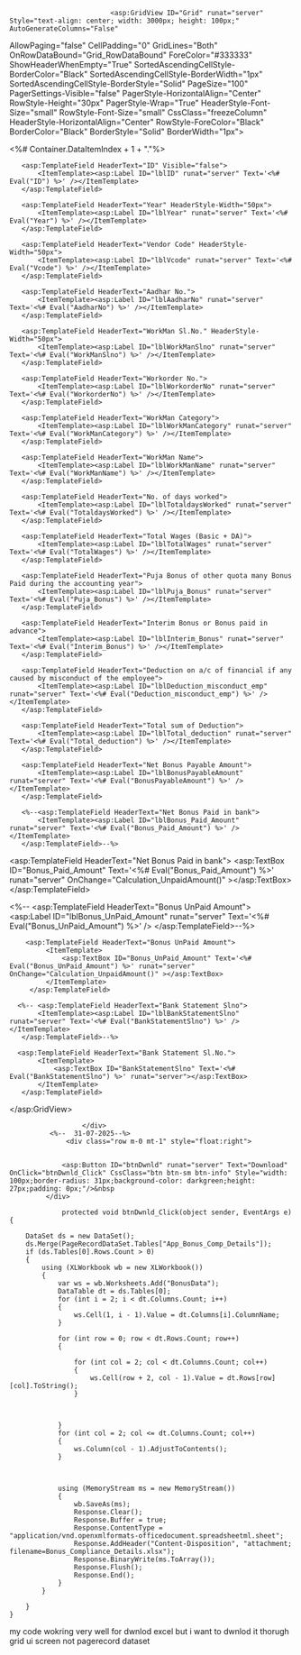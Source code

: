                             <asp:GridView ID="Grid" runat="server" Style="text-align: center; width: 3000px; height: 100px;" AutoGenerateColumns="False"
   AllowPaging="false" CellPadding="0" GridLines="Both"  OnRowDataBound="Grid_RowDataBound"
   ForeColor="#333333" ShowHeaderWhenEmpty="True" SortedAscendingCellStyle-BorderColor="Black" SortedAscendingCellStyle-BorderWidth="1px" SortedAscendingCellStyle-BorderStyle="Solid"
   PageSize="100" PagerSettings-Visible="false" PagerStyle-HorizontalAlign="Center" RowStyle-Height="30px"
   PagerStyle-Wrap="True" HeaderStyle-Font-Size="small" RowStyle-Font-Size="small" CssClass="freezeColumn"
   HeaderStyle-HorizontalAlign="Center" RowStyle-ForeColor="Black" BorderColor="Black" BorderStyle="Solid" BorderWidth="1px">
   <AlternatingRowStyle BackColor="White" ForeColor="#284775" />


   <Columns>
       <asp:TemplateField HeaderText="Sl.No." SortExpression="Sl_No"
           HeaderStyle-Width="50px" HeaderStyle-HorizontalAlign="Center" ItemStyle-HorizontalAlign="Center">
           <ItemTemplate><%# Container.DataItemIndex + 1 + "."%></ItemTemplate>
       </asp:TemplateField>

  

       <asp:TemplateField HeaderText="ID" Visible="false">
           <ItemTemplate><asp:Label ID="lblID" runat="server" Text='<%# Eval("ID") %>' /></ItemTemplate>
       </asp:TemplateField>

       <asp:TemplateField HeaderText="Year" HeaderStyle-Width="50px">
           <ItemTemplate><asp:Label ID="lblYear" runat="server" Text='<%# Eval("Year") %>' /></ItemTemplate>
       </asp:TemplateField>
                                    
       <asp:TemplateField HeaderText="Vendor Code" HeaderStyle-Width="50px">
           <ItemTemplate><asp:Label ID="lblVcode" runat="server" Text='<%# Eval("Vcode") %>' /></ItemTemplate>
       </asp:TemplateField>

       <asp:TemplateField HeaderText="Aadhar No.">
           <ItemTemplate><asp:Label ID="lblAadharNo" runat="server" Text='<%# Eval("AadharNo") %>' /></ItemTemplate>
       </asp:TemplateField>

       <asp:TemplateField HeaderText="WorkMan Sl.No." HeaderStyle-Width="50px">
           <ItemTemplate><asp:Label ID="lblWorkManSlno" runat="server" Text='<%# Eval("WorkManSlno") %>' /></ItemTemplate>
       </asp:TemplateField>

       <asp:TemplateField HeaderText="Workorder No.">
           <ItemTemplate><asp:Label ID="lblWorkorderNo" runat="server" Text='<%# Eval("WorkorderNo") %>' /></ItemTemplate>
       </asp:TemplateField>

       <asp:TemplateField HeaderText="WorkMan Category">
           <ItemTemplate><asp:Label ID="lblWorkManCategory" runat="server" Text='<%# Eval("WorkManCategory") %>' /></ItemTemplate>
       </asp:TemplateField>

       <asp:TemplateField HeaderText="WorkMan Name">
           <ItemTemplate><asp:Label ID="lblWorkManName" runat="server" Text='<%# Eval("WorkManName") %>' /></ItemTemplate>
       </asp:TemplateField>

       <asp:TemplateField HeaderText="No. of days worked">
           <ItemTemplate><asp:Label ID="lblTotaldaysWorked" runat="server" Text='<%# Eval("TotaldaysWorked") %>' /></ItemTemplate>
       </asp:TemplateField>

       <asp:TemplateField HeaderText="Total Wages (Basic + DA)"> 
           <ItemTemplate><asp:Label ID="lblTotalWages" runat="server" Text='<%# Eval("TotalWages") %>' /></ItemTemplate>
       </asp:TemplateField>

       <asp:TemplateField HeaderText="Puja Bonus of other quota many Bonus Paid during the accounting year">
           <ItemTemplate><asp:Label ID="lblPuja_Bonus" runat="server" Text='<%# Eval("Puja_Bonus") %>' /></ItemTemplate>
       </asp:TemplateField>
                                      
       <asp:TemplateField HeaderText="Interim Bonus or Bonus paid in advance">
           <ItemTemplate><asp:Label ID="lblInterim_Bonus" runat="server" Text='<%# Eval("Interim_Bonus") %>' /></ItemTemplate>
       </asp:TemplateField>

       <asp:TemplateField HeaderText="Deduction on a/c of financial if any caused by misconduct of the employee">
           <ItemTemplate><asp:Label ID="lblDeduction_misconduct_emp" runat="server" Text='<%# Eval("Deduction_misconduct_emp") %>' /></ItemTemplate>
       </asp:TemplateField>

       <asp:TemplateField HeaderText="Total sum of Deduction">
           <ItemTemplate><asp:Label ID="lblTotal_deduction" runat="server" Text='<%# Eval("Total_deduction") %>' /></ItemTemplate>
       </asp:TemplateField>

       <asp:TemplateField HeaderText="Net Bonus Payable Amount">
           <ItemTemplate><asp:Label ID="lblBonusPayableAmount" runat="server" Text='<%# Eval("BonusPayableAmount") %>' /></ItemTemplate>
       </asp:TemplateField>

       <%--<asp:TemplateField HeaderText="Net Bonus Paid in bank">
           <ItemTemplate><asp:Label ID="lblBonus_Paid_Amount" runat="server" Text='<%# Eval("Bonus_Paid_Amount") %>' /></ItemTemplate>
       </asp:TemplateField>--%>

   <asp:TemplateField HeaderText="Net Bonus Paid in bank">
    <ItemTemplate>
        <asp:TextBox ID="Bonus_Paid_Amount" Text='<%# Eval("Bonus_Paid_Amount") %>' runat="server" OnChange="Calculation_UnpaidAmount()" ></asp:TextBox>
    </ItemTemplate>
</asp:TemplateField>

  <%--     <asp:TemplateField HeaderText="Bonus UnPaid Amount">
           <ItemTemplate><asp:Label ID="lblBonus_UnPaid_Amount" runat="server" Text='<%# Eval("Bonus_UnPaid_Amount") %>' /></ItemTemplate>
       </asp:TemplateField>--%>

        <asp:TemplateField HeaderText="Bonus UnPaid Amount">
             <ItemTemplate>
                 <asp:TextBox ID="Bonus_UnPaid_Amount" Text='<%# Eval("Bonus_UnPaid_Amount") %>' runat="server" OnChange="Calculation_UnpaidAmount()" ></asp:TextBox>
             </ItemTemplate>
         </asp:TemplateField>

      <%-- <asp:TemplateField HeaderText="Bank Statement Slno">
           <ItemTemplate><asp:Label ID="lblBankStatementSlno" runat="server" Text='<%# Eval("BankStatementSlno") %>' /></ItemTemplate>
       </asp:TemplateField>--%>

      <asp:TemplateField HeaderText="Bank Statement Sl.No.">
           <ItemTemplate>
               <asp:TextBox ID="BankStatementSlno" Text='<%# Eval("BankStatementSlno") %>' runat="server"></asp:TextBox>
           </ItemTemplate>
       </asp:TemplateField>



  </Columns>


  <EditRowStyle BackColor="#999999" />
  <FooterStyle BackColor="#5D7B9D" ForeColor="White" Font-Bold="True" />
  <HeaderStyle BackColor="#5D7B9D" Font-Bold="True" ForeColor="White" />
  <PagerSettings Mode="Numeric" />
  <PagerStyle BackColor="#284775" ForeColor="White" HorizontalAlign="Center" Font-Bold="True" CssClass="pager1" />
  <PagerStyle BackColor="#284775" ForeColor="White" HorizontalAlign="Center" />
  <RowStyle BackColor="#F7F6F3" ForeColor="#333333" />
  <SelectedRowStyle BackColor="#E2DED6" Font-Bold="False" ForeColor="#333333" />
  <SortedAscendingCellStyle BackColor="#E9E7E2" />
  <SortedAscendingHeaderStyle BackColor="#506C8C" />
  <SortedDescendingCellStyle BackColor="#FFFDF8" />
  <SortedDescendingHeaderStyle BackColor="#6F8DAE" />


</asp:GridView>









          
                             
                      </div>
              <%--  31-07-2025--%>
                  <div class="row m-0 mt-1" style="float:right">


                 <asp:Button ID="btnDwnld" runat="server" Text="Download" OnClick="btnDwnld_Click" CssClass="btn btn-sm btn-info" Style="width: 100px;border-radius: 31px;background-color: darkgreen;height: 27px;padding: 0px;"/>&nbsp
             </div>

                 protected void btnDwnld_Click(object sender, EventArgs e)
    {

        DataSet ds = new DataSet();
        ds.Merge(PageRecordDataSet.Tables["App_Bonus_Comp_Details"]);
        if (ds.Tables[0].Rows.Count > 0)
        {
            using (XLWorkbook wb = new XLWorkbook())
            {
                var ws = wb.Worksheets.Add("BonusData");
                DataTable dt = ds.Tables[0];
                for (int i = 2; i < dt.Columns.Count; i++)
                {
                    ws.Cell(1, i - 1).Value = dt.Columns[i].ColumnName;
                }

                for (int row = 0; row < dt.Rows.Count; row++)
                {

                    for (int col = 2; col < dt.Columns.Count; col++)
                    {
                        ws.Cell(row + 2, col - 1).Value = dt.Rows[row][col].ToString();
                    }



                }
                for (int col = 2; col <= dt.Columns.Count; col++)
                {
                    ws.Column(col - 1).AdjustToContents();
                }



                using (MemoryStream ms = new MemoryStream())
                {
                    wb.SaveAs(ms);
                    Response.Clear();
                    Response.Buffer = true;
                    Response.ContentType = "application/vnd.openxmlformats-officedocument.spreadsheetml.sheet";
                    Response.AddHeader("Content-Disposition", "attachment; filename=Bonus_Compliance_Details.xlsx");
                    Response.BinaryWrite(ms.ToArray());
                    Response.Flush();
                    Response.End();
                }
            }

        }
    }

my code wokring very well for dwnlod excel but i want to dwnlod it thorugh grid ui screen not pagerecord dataset
